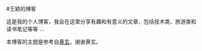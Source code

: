 #王颖的博客

这是我的个人博客，我会在这里分享有趣和有意义的文章，包括技术类、旅游类和读书笔记等等 ...

本博客的主题是参考自[黄玄]("https://github.com/Huxpro/huxpro.github.io")，谢谢黄玄。